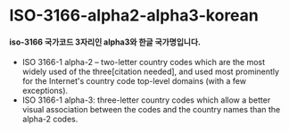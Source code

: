 # ISO-3166-alpha2-alpha3-korean

#### iso-3166 국가코드 3자리인 alpha3와 한글 국가명입니다. 
- ISO 3166-1 alpha-2 – two-letter country codes which are the most widely used of the three[citation needed], and used most prominently for the Internet's country code top-level domains (with a few exceptions).
- ISO 3166-1 alpha-3: three-letter country codes which allow a better visual association between the codes and the country names than the alpha-2 codes.





